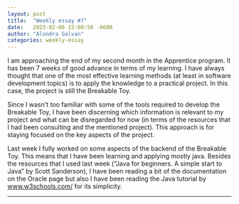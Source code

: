 ```yaml
---
layout: post
title:  "Weekly essay #7"
date:   2023-02-06 15:00:56 -0600
author: "Alondra Galvan"
categories: weekly-essay
---
```


  
I am approaching the end of my second month in the Apprentice program. It has been 7 weeks of good advance in terms of my learning. I have always thought that one of the most effective learning methods (at least in software development topics) is to apply the knowledge to a practical project. In this case, the project is still the Breakable Toy. 


Since I wasn't too familiar with some of the tools required to develop the Breakable Toy, I have been discerning which information is relevant to my project and what can be disregarded for now (in terms of the resources that I had been consulting and the mentioned project). This approach is for staying focused on the key aspects of the project.


Last week I fully worked on some aspects of the backend of the Breakable Toy. This means that I have been learning and applying mostly java. Besides the resources that I used last week (“Java for beginners. A simple start to Java” by Scott Sanderson), I have been reading a bit of the documentation on the Oracle page but also I have been reading the Java tutorial by www.w3schools.com/ for its simplicity.



* * *

